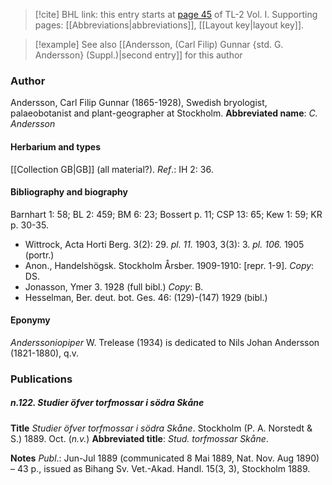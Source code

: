 > [!cite] BHL link: this entry starts at [page 45](https://www.biodiversitylibrary.org/page/33120176) of TL-2 Vol. I.
> Supporting pages: [[Abbreviations|abbreviations]], [[Layout key|layout key]].

> [!example] See also [[Andersson, (Carl Filip) Gunnar {std. G. Andersson} (Suppl.)|second entry]] for this author

### Author

Andersson, Carl Filip Gunnar (1865-1928), Swedish bryologist, palaeobotanist and plant-geographer at Stockholm. 
**Abbreviated name**: *C. Andersson*

#### Herbarium and types

[[Collection GB|GB]] (all material?).
*Ref*.: IH 2: 36.

#### Bibliography and biography

Barnhart 1: 58; BL 2: 459; BM 6: 23; Bossert p. 11; CSP 13: 65; Kew 1: 59; KR p. 30-35.
- Wittrock, Acta Horti Berg. 3(2): 29. *pl. 11.* 1903, 3(3): 3. *pl. 106.* 1905 (portr.)
- Anon., Handelshögsk. Stockholm Årsber. 1909-1910: \[repr. 1-9\]. *Copy*: DS.
- Jonasson, Ymer 3. 1928 (full bibl.) *Copy*: B.
- Hesselman, Ber. deut. bot. Ges. 46: (129)-(147) 1929 (bibl.)

#### Eponymy

*Anderssoniopiper* W. Trelease (1934) is dedicated to Nils Johan Andersson (1821-1880), q.v.

### Publications

##### n.122. Studier öfver torfmossar i södra Skåne

**Title**
*Studier öfver torfmossar i södra Skåne*. Stockholm (P. A. Norstedt & S.) 1889. Oct. (*n.v.*)
**Abbreviated title**: *Stud. torfmossar Skåne*.

**Notes**
*Publ*.: Jun-Jul 1889 (communicated 8 Mai 1889, Nat. Nov. Aug 1890) – 43 p., issued as Bihang Sv. Vet.-Akad. Handl. 15(3, 3), Stockholm 1889.

